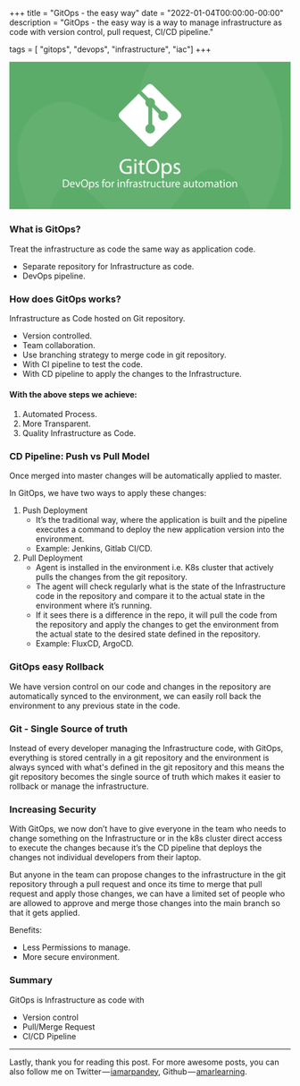 +++
title = "GitOps - the easy way"
date = "2022-01-04T00:00:00-00:00"
description = "GitOps - the easy way is a way to manage infrastructure as code with version control, pull request, CI/CD pipeline."

tags = [ "gitops", "devops", "infrastructure", "iac"]
+++

![banner](/images/gitops-the-easy-way/banner.png)

### What is GitOps?

Treat the infrastructure as code the same way as application code.

- Separate repository for Infrastructure as code.
- DevOps pipeline.

### How does GitOps works?

Infrastructure as Code hosted on Git repository.

- Version controlled.
- Team collaboration.
- Use branching strategy to merge code in git repository.
- With CI pipeline to test the code.
- With CD pipeline to apply the changes to the Infrastructure.

#### With the above steps we achieve:

1. Automated Process.
2. More Transparent.
3. Quality Infrastructure as Code.

### CD Pipeline: Push vs Pull Model

Once merged into master changes will be automatically applied to master.

In GitOps, we have two ways to apply these changes:

1. Push Deployment
   - It’s the traditional way, where the application is built and the pipeline executes a command to deploy the new application version into the environment.
   - Example: Jenkins, Gitlab CI/CD.
1. Pull Deployment
   - Agent is installed in the environment i.e. K8s cluster that actively pulls the changes from the git repository.
   - The agent will check regularly what is the state of the Infrastructure code in the repository and compare it to the actual state in the environment where it’s running.
   - If it sees there is a difference in the repo, it will pull the code from the repository and apply the changes to get the environment from the actual state to the desired state defined in the repository.
   - Example: FluxCD, ArgoCD.

### GitOps easy Rollback

We have version control on our code and changes in the repository are automatically synced to the environment, we can easily roll back the environment to any previous state in the code.

### Git - Single Source of truth

Instead of every developer managing the Infrastructure code, with GitOps, everything is stored centrally in a git repository and the environment is always synced with what's defined in the git repository and this means the git repository becomes the single source of truth which makes it easier to rollback or manage the infrastructure.

### Increasing Security

With GitOps, we now don’t have to give everyone in the team who needs to change something on the Infrastructure or in the k8s cluster direct access to execute the changes because it’s the CD pipeline that deploys the changes not individual developers from their laptop.

But anyone in the team can propose changes to the infrastructure in the git repository through a pull request and once its time to merge that pull request and apply those changes, we can have a limited set of people who are allowed to approve and merge those changes into the main branch so that it gets applied.

Benefits:

- Less Permissions to manage.
- More secure environment.

### Summary

GitOps is Infrastructure as code with

- Version control
- Pull/Merge Request
- CI/CD Pipeline

---

Lastly, thank you for reading this post. For more awesome posts, you can also
follow me on Twitter — [iamarpandey](https://twitter.com/iamarpandey), Github — [amarlearning](https://github.com/amarlearning).
